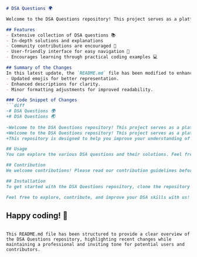 ```markdown
# DSA Questions 🌍

Welcome to the DSA Questions repository! This project serves as a platform for developers and learners to practice and enhance their skills in Data Structures and Algorithms (DSA). This repository is designed to help you improve your understanding of various data structures and algorithms (DSA) through a collection of questions and solutions.

## Features
- Extensive collection of DSA questions 📚
- In-depth solutions and explanations
- Community contributions are encouraged 🙌
- User-friendly interface for easy navigation 🧭
- Encourages learning through practical coding examples 💻

## Summary of the Changes
In this latest update, the `README.md` file has been modified to enhance clarity and improve the overall aesthetics of the documentation. Key changes include:
- Updated emojis for better representation.
- Enhanced descriptions for clarity.
- Minor formatting adjustments for improved readability.

### Code Snippet of Changes
```diff
-# DSA Questions 🌍
+# DSA Questions 🌏
 
-Welcome to the DSA Questions repository! This project serves as a platform for developers and learners to practice and enhance their skills in Data Structures and Algorithms (DSA).
+Welcome to the DSA Questions repository! This project serves as a platform for developers and learners to practice and enhance their skills in Data Structures and Algorithms (DSA).
+This repository is designed to help you improve your understanding of various data structures and algorithms (DSA) through a collection of questions and solutions.

## Usage
You can explore the various DSA questions and their solutions. Feel free to run the code and test your understanding of the concepts.

## Contribution
We welcome contributions! Please read our contribution guidelines before submitting pull requests.

## Installation
To get started with the DSA Questions repository, clone the repository and follow the setup instructions provided in the repository.

Feel free to explore, contribute, and improve your DSA skills with us! 🚀
```

## Happy coding! 🚀
```

This README.md file has been structured to provide a clear overview of the DSA Questions repository, highlighting recent changes while maintaining a professional and inviting tone for potential users and contributors.